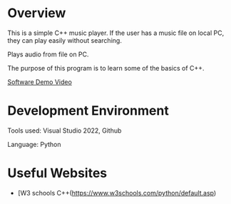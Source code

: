 # Overview

This is a simple C++ music player. If the user has a music file on local PC, they can play easily without searching.

Plays audio from file on PC.

The purpose of this program is to learn some of the basics of C++.

[Software Demo Video](https://youtu.be/CN78pYiBZwI)

# Development Environment

Tools used: Visual Studio 2022, Github

Language: Python

# Useful Websites

* [W3 schools C++(https://www.w3schools.com/python/default.asp)